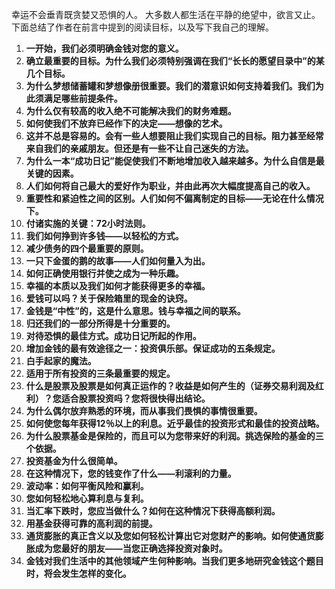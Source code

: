 幸运不会垂青既贪婪又恐惧的人。
大多数人都生活在平静的绝望中，欲言又止。    
下面总结了作者在前言中提到的阅读目标，以及写下我自己的理解。   
1. **一开始，我们必须明确金钱对您的意义。**  
2. **确立最重要的目标。为什么我们必须特别强调在我们“长长的愿望目录中”的某几个目标。**  
3. **为什么梦想储蓄罐和梦想像册很重要。我们的潜意识如何支持着我们。我们为此须满足哪些前提条件。**  
4. **为什么仅有较高的收入绝不可能解决我们的财务难题。**  
5. **如何使我们不放弃已经作下的决定——想像的艺术。**  
6. **这并不总是容易的。会有一些人想要阻止我们实现自己的目标。阻力甚至经常来自我们的亲戚朋友。但还是有一些不让自己迷失的方法。**  
7. **为什么一本“成功日记”能促使我们不断地增加收入越来越多。为什么自信是最关键的因素。**  
8. **人们如何将自己最大的爱好作为职业，并由此再次大幅度提高自己的收入。**  
9. **重要性和紧迫性之间的区别。人们如何不偏离制定的目标——无论在什么情况下。**  
10. **付诸实施的关键：72小时法则。**  
11. **我们如何挣到许多钱——以轻松的方式。**  
12. **减少债务的四个最重要的原则。**  
13. **一只下金蛋的鹅的故事——人们如何量入为出。**  
14. **如何正确使用银行并使之成为一种乐趣。**  
15. **幸福的本质以及我们如何才能获得更多的幸福。**  
16. **爱钱可以吗？关于保险箱里的现金的诀窍。**  
17. **金钱是“中性”的，这是什么意思。钱与幸福之间的联系。**  
18. **归还我们的一部分所得是十分重要的。**  
19. **对待恐惧的最佳方式。成功日记所起的作用。**  
20. **增加金钱的最有效途径之一：投资俱乐部。保证成功的五条规定。**  
21. **白手起家的魔法。**  
22. **适用于所有投资的三条最重要的规定。**  
23. **什么是股票及股票是如何真正运作的？收益是如何产生的（证券交易利润及红利）？您适合股票投资吗？您将很快得出结论。**  
24. **为什么偶尔放弃熟悉的环境，而从事我们畏惧的事情很重要。**  
25. **如何使您每年获得12％以上的利息。近乎最佳的投资形式和最佳的投资战略。**  
26. **为什么股票基金是保险的，而且可以为您带来好的利润。挑选保险的基金的三个依据。**  
27. **投资基金为什么很简单。**  
28. **在这种情况下，您的钱变作了什么——利滚利的力量。**  
29. **波动率：如何平衡风险和赢利。**  
30. **您如何轻松地心算利息与复利。**  
31. **当汇率下跌时，您应当做什么？如何在这种情况下获得高额利润。**  
32. **用基金获得可靠的高利润的前提。**  
33. **通货膨胀的真正含义以及您如何轻松计算出它对您财产的影响。如何使通货膨胀成为您最好的朋友——当您正确选择投资对象时。**  
34. **金钱对我们生活中的其他领域产生何种影响。当我们更多地研究金钱这个题目时，将会发生怎样的变化。**  
